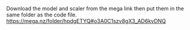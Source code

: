 Download the model and scaler from the mega link then put them in the same folder as the code file.
https://mega.nz/folder/hpdgETYQ#o3A0C1szv8gX3_AD6kvDNQ
